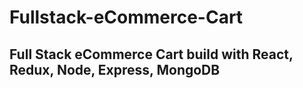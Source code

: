 # Fullstack-eCommerce-Cart
## Full Stack eCommerce Cart build with React, Redux, Node, Express, MongoDB
